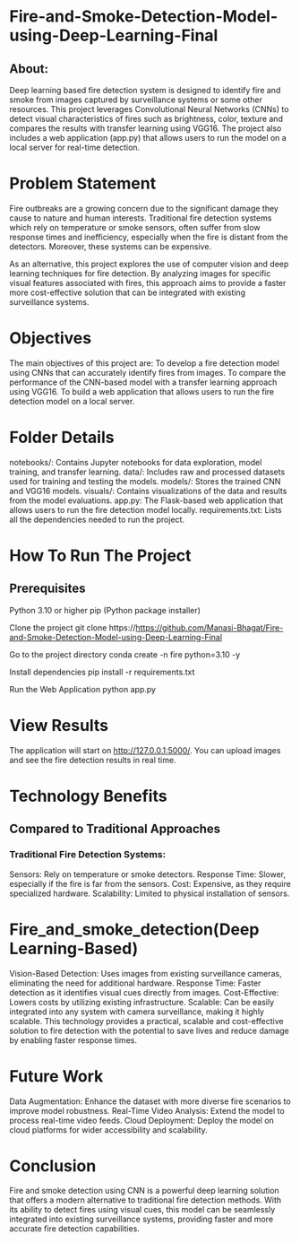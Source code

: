 # Fire-and-Smoke-Detection-Model-using-Deep-Learning-Final
## About:
Deep learning based fire detection system is designed to identify fire and smoke from images captured by surveillance systems or some other resources. This project leverages Convolutional Neural Networks (CNNs) to detect visual characteristics of fires such as brightness, color, texture and compares the results with transfer learning using VGG16.  The project also includes a web application (app.py) that allows users to run the model on a local server for real-time detection.

# Problem Statement
Fire outbreaks are a growing concern due to the significant damage they cause to nature and human interests. Traditional fire detection systems which rely on temperature or smoke sensors, often suffer from slow response times and inefficiency, especially when the fire is distant from the detectors. Moreover, these systems can be expensive.

As an alternative, this project explores the use of computer vision and deep learning techniques for fire detection. By analyzing images for specific visual features associated with fires, this approach aims to provide a faster more cost-effective solution that can be integrated with existing surveillance systems.

# Objectives
The main objectives of this project are:
To develop a fire detection model using CNNs that can accurately identify fires from images.
To compare the performance of the CNN-based model with a transfer learning approach using VGG16.
To build a web application that allows users to run the fire detection model on a local server.

# Folder Details
notebooks/: Contains Jupyter notebooks for data exploration, model training, and transfer learning.
data/: Includes raw and processed datasets used for training and testing the models.
models/: Stores the trained CNN and VGG16 models.
visuals/: Contains visualizations of the data and results from the model evaluations.
app.py: The Flask-based web application that allows users to run the fire detection model locally.
requirements.txt: Lists all the dependencies needed to run the project.

# How To Run The Project

## Prerequisites
Python 3.10 or higher
pip (Python package installer)

Clone the project
git clone https://https://github.com/Manasi-Bhagat/Fire-and-Smoke-Detection-Model-using-Deep-Learning-Final

Go to the project directory
conda create -n fire python=3.10 -y

Install dependencies
 pip install -r requirements.txt
 
Run the Web Application
 python app.py

# View Results
The application will start on http://127.0.0.1:5000/. You can upload images and see the fire detection results in real time.

# Technology Benefits
## Compared to Traditional Approaches
### Traditional Fire Detection Systems:
Sensors: Rely on temperature or smoke detectors.
Response Time: Slower, especially if the fire is far from the sensors.
Cost: Expensive, as they require specialized hardware.
Scalability: Limited to physical installation of sensors.

# Fire_and_smoke_detection(Deep Learning-Based)
Vision-Based Detection: Uses images from existing surveillance cameras, eliminating the need for additional hardware.
Response Time: Faster detection as it identifies visual cues directly from images.
Cost-Effective: Lowers costs by utilizing existing infrastructure.
Scalable: Can be easily integrated into any system with camera surveillance, making it highly scalable.
This technology provides a practical, scalable and cost-effective solution to fire detection with the potential to save lives and reduce damage by enabling faster response times.

# Future Work
Data Augmentation: Enhance the dataset with more diverse fire scenarios to improve model robustness.
Real-Time Video Analysis: Extend the model to process real-time video feeds.
Cloud Deployment: Deploy the model on cloud platforms for wider accessibility and scalability.

# Conclusion
Fire and smoke detection using CNN is a powerful deep learning solution that offers a modern alternative to traditional fire detection methods. With its ability to detect fires using visual cues, this model can be seamlessly integrated into existing surveillance systems, providing faster and more accurate fire detection capabilities.





